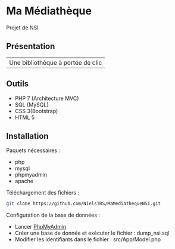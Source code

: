 # Ma Médiathèque

Projet de NSI

## Présentation

<table>
<tr>
<td>
Une bibliothèque à portée de clic
</tr>
</table>

## Outils

* PHP 7 (Architecture MVC)
* SQL (MySQL)
* CSS 3(Bootstrap)
* HTML 5

## Installation

Paquets nécessaires :

* php
* mysql
* phpmyadmin
* apache

Téléchargement des fichiers :

``` bash 
git clone https://github.com/NielsTRS/MaMediathequeNSI.git
```

Configuration de la base de données :

* Lancer [PhpMyAdmin](http://127.0.0.1/phpmyadmin)
* Créer une base de donnée et exécuter le fichier : dump_nsi.sql
* Modifier les identifiants dans le fichier : src/App/Model.php

